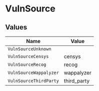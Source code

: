# VulnSource


## Values

| Name                   | Value                  |
| ---------------------- | ---------------------- |
| `VulnSourceUnknown`    |                        |
| `VulnSourceCensys`     | censys                 |
| `VulnSourceRecog`      | recog                  |
| `VulnSourceWappalyzer` | wappalyzer             |
| `VulnSourceThirdParty` | third_party            |